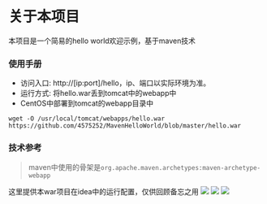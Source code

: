 # 关于本项目
本项目是一个简易的hello world欢迎示例，基于maven技术


### 使用手册

* 访问入口: http://[ip:port]/hello，ip、端口以实际环境为准。
* 运行方式: 将hello.war丢到tomcat中的webapp中
* CentOS中部署到tomcat的webapp目录中
```shell
wget -O /usr/local/tomcat/webapps/hello.war https://github.com/4575252/MavenHelloWorld/blob/master/hello.war
```

### 技术参考
> maven中使用的骨架是`org.apache.maven.archetypes:maven-archetype-webapp`
 
这里提供本war项目在idea中的运行配置，仅供回顾备忘之用
![](http://image.iyyxx.com/i/2022/09/26/63310c2d795ce.png)
![](http://image.iyyxx.com/i/2022/09/26/63310c46ef807.png)
![](http://image.iyyxx.com/i/2022/09/26/63310c50a815a.png)


